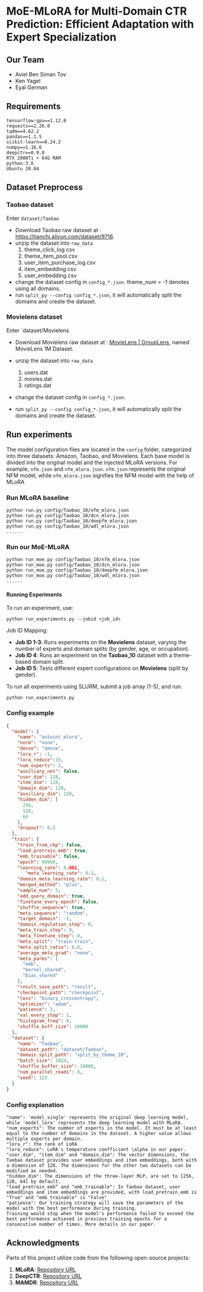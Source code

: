 # MoE-MLoRA for Multi-Domain CTR Prediction: Efficient Adaptation with Expert Specialization


## Our Team
* Aviel Ben Siman Tov
* Ken Yagel
* Eyal German

## Requirements

```
tensorflow-gpu==1.12.0
requests==2.26.0
tqdm==4.62.2
pandas==1.1.5
scikit-learn==0.24.2
numpy==1.16.6
deepctr==0.9.0
RTX 2080Ti + 64G RAM
python:3.6
Ubuntu 20.04
```

## Dataset Preprocess

[//]: # (### Amazon dataset)

[//]: # ()
[//]: # (Enter `dataset/Amazon`)

[//]: # ()
[//]: # (* Download raw dataset at : [Amazon review data]&#40;https://nijianmo.github.io/amazon/index.html#complete-data&#41;)

[//]: # (* unzip the dataset into `raw_data`)

[//]: # ()
[//]: # (* the split rule in `config_*.json`, such as `config_6.json`)

[//]: # (* run `split_py --config config_*.json`, it will automatically split the domains and create the dataset.)

### Taobao dataset

Enter `dataset/Taobao`

* Download Taobao raw dataset at : https://tianchi.aliyun.com/dataset/9716.
* unzip the dataset into `raw_data`
  1. theme_click_log.csv
  2. theme_item_pool.csv
  3. user_item_purchase_log.csv
  4. item_embedding.csv
  5. user_embedding.csv
* change the dataset config in `config_*.json`. theme_num = -1 denotes using all domains.
* run `split_py --config config_*.json`, it will automatically split the domains and create the dataset.

### Movielens dataset

Enter `dataset/Movielens

- Download Movielens raw dataset at : [MovieLens | GroupLens](https://grouplens.org/datasets/movielens/), named MovieLens 1M Dataset.

- unzip the dataset into `raw_data`
  1. users.dat
  2. movies.dat
  3. ratings.dat
- change the dataset config in `config_*.json`. 
- run `split_py --config config_*.json`, it will automatically split the domains and create the dataset.

## Run experiments

The model configuration files are located in the `config` folder, categorized into three datasets: Amazon, Taobao, and Movielens. Each base model is divided into the original model and the injected MLoRA versions. For example, `nfm.json` and `nfm_mlora.json`. `nfm.json` represents the original NFM model, while `nfm_mlora.json` signifies the NFM model with the help of MLoRA

### Run MLoRA baseline

```
python run.py config/Taobao_10/nfm_mlora.json
python run.py config/Taobao_10/dcn_mlora.json
python run.py config/Taobao_10/deepfm_mlora.json
python run.py config/Taobao_10/wdl_mlora.json
......
```

### Run our MoE-MLoRA

```
python run_moe.py config/Taobao_10/nfm_mlora.json
python run_moe.py config/Taobao_10/dcn_mlora.json
python run_moe.py config/Taobao_10/deepfm_mlora.json
python run_moe.py config/Taobao_10/wdl_mlora.json
......
```

#### Running Experiments
To run an experiment, use:
```
python run_experiments.py --jobid <job_id>
```
Job ID Mapping:
* **Job ID 1-3**: Runs experiments on the **Movielens** dataset, varying the number of experts and domain splits (by gender, age, or occupation).
* **Job ID 4**: Runs an experiment on the **Taobao_10** dataset with a theme-based domain split.
* **Job ID 5**: Tests different expert configurations on **Movielens** (split by gender).


To run all experiments using SLURM, submit a job array (1-5), and run:
```
python run_experiments.py
```

### Config example

```json
{
  "model": {
    "name": "autoint_mlora",
    "norm": "none",
    "dense": "dense",
    "lora_r": -1,
    "lora_reduce":16,
    "num_experts": 2,
    "auxiliary_net": false,
    "user_dim": 128,
    "item_dim": 128,
    "domain_dim": 128,
    "auxiliary_dim": 128,
    "hidden_dim": [
      256,
      128,
      64
    ],
    "dropout": 0.5
  },
  "train": {
    "train_from_ckp": false,
    "load_pretrain_emb": true,
    "emb_trainable": false,
    "epoch": 99999,
    "learning_rate": 0.001,
       "meta_learning_rate": 0.1,
    "domain_meta_learning_rate": 0.1,
    "merged_method": "plus",
    "sample_num": 5,
    "add_query_domain": true,
    "finetune_every_epoch": false,
    "shuffle_sequence": true,
    "meta_sequence": "random",
    "target_domain": -1,
    "domain_regulation_step": 0,
    "meta_train_step": 0,
    "meta_finetune_step": 0,
    "meta_split": "train-train",
    "meta_split_ratio": 0.8,
    "average_meta_grad": "none",
    "meta_parms": [
      "emb",
      "kernel_shared",
      "bias_shared"
    ],
    "result_save_path": "result",
    "checkpoint_path": "checkpoint",
    "loss": "binary_crossentropy",
    "optimizer": "adam",
    "patience": 3,
    "val_every_step": 1,
    "histogram_freq": 0,
    "shuffle_buff_size": 10000
  },
  "dataset": {
    "name": "Taobao",
    "dataset_path": "dataset/Taobao",
    "domain_split_path": "split_by_theme_10",
    "batch_size": 1024,
    "shuffle_buffer_size": 10000,
    "num_parallel_reads": 8,
    "seed": 123
  }
}
```

### Config explanation

```
"name": 'model_single' represents the original deep learning model, while 'model_lora' represents the deep learning model with MLoRA.
"num_experts": The number of experts in the model. It must be at least equal to the number of domains in the dataset. A higher value allows multiple experts per domain.
"lora_r": the rank of LoRA
"lora_reduce": LoRA's temperature coefficient \alpha in our paper.
"user_dim", "item_dim" and "domain_dim": The vector dimensions, the Taobao dataset provides user embeddings and item embeddings, both with a dimension of 128. The dimensions for the other two datasets can be modified as needed.
"hidden_dim": The dimensions of the three-layer MLP, are set to [256, 128, 64] by default.
"load_pretrain_emb“ and "emb_trainable": In Taobao dataset, user embeddings and item embeddings are provided, with load_pretrain_emb is "True" and "emb_trainable" is "False"
"patience": Our training strategy will save the parameters of the model with the best performance during training. 
Training would stop when the model's performance failed to exceed the best performance achieved in previous training epochs for a consecutive number of times. More details in our paper.
```

## Acknowledgments

Parts of this project utilize code from the following open-source projects:

1. **MLoRA**: [Repository URL](https://github.com/gaohaining/MLoRA)
2. **DeepCTR**: [Repository URL](https://github.com/shenweichen/DeepCTR)
2. **MAMDR**: [Repository URL](https://github.com/RManLuo/MAMDR)

   